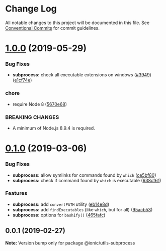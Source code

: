 # Change Log

All notable changes to this project will be documented in this file.
See [Conventional Commits](https://conventionalcommits.org) for commit guidelines.

# [1.0.0](https://github.com/ionic-team/ionic-cli/compare/@ionic/utils-subprocess@0.1.0...@ionic/utils-subprocess@1.0.0) (2019-05-29)


### Bug Fixes

* **subprocess:** check all executable extensions on windows ([#3949](https://github.com/ionic-team/ionic-cli/issues/3949)) ([e1cf74e](https://github.com/ionic-team/ionic-cli/commit/e1cf74e))


### chore

* require Node 8 ([5670e68](https://github.com/ionic-team/ionic-cli/commit/5670e68))


### BREAKING CHANGES

* A minimum of Node.js 8.9.4 is required.





<a name="0.1.0"></a>
# [0.1.0](https://github.com/ionic-team/ionic-cli/compare/@ionic/utils-subprocess@0.0.1...@ionic/utils-subprocess@0.1.0) (2019-03-06)


### Bug Fixes

* **subprocess:** allow symlinks for commands found by `which` ([ce5bf80](https://github.com/ionic-team/ionic-cli/commit/ce5bf80))
* **subprocess:** check if command found by `which` is executable ([638cf61](https://github.com/ionic-team/ionic-cli/commit/638cf61))


### Features

* **subprocess:** add `convertPATH` utility ([eb14e8d](https://github.com/ionic-team/ionic-cli/commit/eb14e8d))
* **subprocess:** add `findExecutables` (like `which`, but for all) ([95acb53](https://github.com/ionic-team/ionic-cli/commit/95acb53))
* **subprocess:** options for `bashify()` ([465fafc](https://github.com/ionic-team/ionic-cli/commit/465fafc))




<a name="0.0.1"></a>
## 0.0.1 (2019-02-27)




**Note:** Version bump only for package @ionic/utils-subprocess
